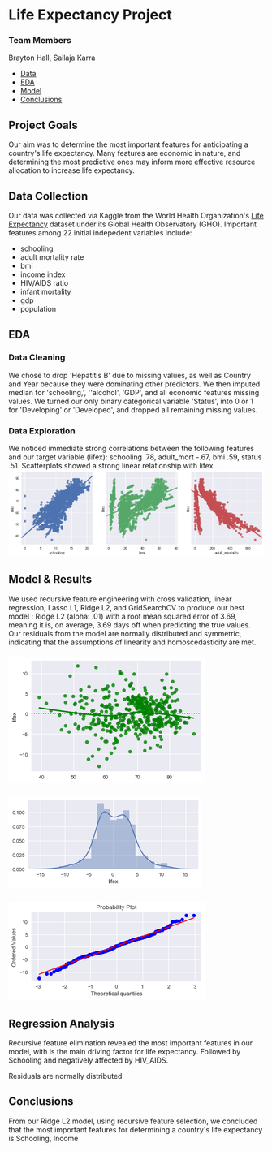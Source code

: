 
# Life Expectancy Project

### Team Members
Brayton Hall, Sailaja Karra

- [Data](#data)
- [EDA](#eda)
- [Model](#model)
- [Conclusions](#concl)

## Project Goals
Our aim was to determine the most important features for anticipating a country's life expectancy. Many features are economic in nature, and determining the most predictive ones may inform more effective resource allocation to increase life expectancy. 

## Data Collection <a name='data'></a>
Our data was collected via Kaggle from the World Health Organization's [Life Expectancy](https://www.kaggle.com/kumarajarshi/life-expectancy-who) dataset under its Global Health Observatory (GHO). Important features among 22 initial indepedent variables include:
- schooling
- adult mortality rate
- bmi
- income index
- HIV/AIDS ratio
- infant mortality
- gdp
- population

## EDA <a name='eda'></a>


### Data Cleaning
We chose to drop 'Hepatitis B' due to missing values, as well as Country and Year because they were dominating other predictors. We then imputed median for 'schooling,', ''alcohol', 'GDP', and all economic features missing values. We turned our only binary categorical variable 'Status', into 0 or 1 for 'Developing' or 'Developed', and dropped all remaining missing values.

### Data Exploration
We noticed immediate strong correlations between the following features and our target variable (lifex): schooling .78, adult_mort -.67, bmi .59, status .51. Scatterplots showed a strong linear relationship with lifex. 
![linear_vars](school_bmi_admort.png)

## Model & Results <a name='model'></a>
We used recursive feature engineering with cross validation, linear regression, Lasso L1, Ridge L2, and GridSearchCV to produce our best model : Ridge L2 (alpha: .01) with a root mean squared error of 3.69, meaning it is, on average, 3.69 days off when predicting the true values. Our residuals from the model are normally distributed and symmetric, indicating that the assumptions of linearity and homoscedasticity are met. 
### ![residscatter](residualscatter.png)
### ![residdist](residualdist.png)
### ![qqplot](residqq.png)

## Regression Analysis
Recursive feature elimination revealed the most important features in our model, with is the main driving factor for life expectancy. Followed by Schooling and negatively affected by HIV_AIDS.

Residuals are normally distributed 


## Conclusions <a name='conclusions'></a>
From our Ridge L2 model, using recursive feature selection, we concluded that the most important features for determining a country's life expectancy is Schooling, Income 
